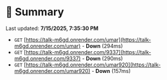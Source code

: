 # 📖 Summary
Last updated: **7/15/2025, 7:35:30 PM**

- `GET` [https://talk-m6gd.onrender.com/umar](https://talk-m6gd.onrender.com/umar) - **Down** (294ms)
- `GET` [https://talk-m6gd.onrender.com/9337](https://talk-m6gd.onrender.com/9337) - **Down** (290ms)
- `GET` [https://talk-m6gd.onrender.com/umar920](https://talk-m6gd.onrender.com/umar920) - **Down** (157ms)

